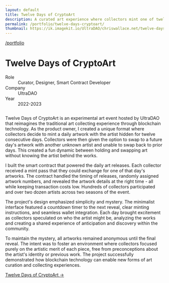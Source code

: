 ```yaml
---
layout: default
title: Twelve Days of CryptoArt
description: A curated art experience where collectors mint one of twelve mystery artworks daily, culminating in an artist reveal on UltraDAO.
permalink: /portfolio/twelve-days-cryptoart/
thumbnail: https://ik.imagekit.io/UltraDAO/chriswallace.net/twelve-days-thumbnail.png
---
```


<div class="portfolio-group-heading">
  <a class="back fade-in-element" href="/portfolio">/portfolio</a>
  <h1 class="fade-in-element mb-3">Twelve Days of CryptoArt</h1>
  <dl class="project-list fade-in-element">
    <div>
      <dt>Role</dt>
      <dd>Curator, Designer, Smart Contract Developer</dd>
    </div>
    <div>
      <dt>Company</dt>
      <dd>UltraDAO</dd>
    </div>
    <div>
      <dt>Year</dt>
      <dd>2022-2023</dd>
    </div>
  </dl>
</div>
  <div class="fade-in-element flex flex-col bg-[#CC9644] mb-1.5">
    <picture>
      <source media="(max-width: 480px)" 
              srcset="https://ik.imagekit.io/UltraDAO/chriswallace.net/twelve-days-thumbnail.png?tr=w-800,f-auto">
      <source media="(min-width: 481px)" 
              srcset="https://ik.imagekit.io/UltraDAO/chriswallace.net/twelve-days-banner.png?tr=w-800,f-auto 800w,
                      https://ik.imagekit.io/UltraDAO/chriswallace.net/twelve-days-banner.png?tr=w-1200,f-auto 1200w,
                      https://ik.imagekit.io/UltraDAO/chriswallace.net/twelve-days-banner.png?tr=w-1600,f-auto 1600w,
                      https://ik.imagekit.io/UltraDAO/chriswallace.net/twelve-days-banner.png?tr=w-2500,f-auto 2500w">
      <img src="https://ik.imagekit.io/UltraDAO/chriswallace.net/twelve-days-banner.png?tr=w-2500,f-auto"
          class="max-h-[500px] w-auto mx-auto" 
          alt="" 
          loading="lazy">
    </picture>
  </div>

  <div class="fade-in-element flex flex-col bg-[#CC9644] mb-1.5">
    <img src="https://ik.imagekit.io/UltraDAO/chriswallace.net/1-twelve-days.png?tr=w-2500,f-auto" srcset="https://ik.imagekit.io/UltraDAO/chriswallace.net/1-twelve-days.png?tr=w-400,f-auto 400w, https://ik.imagekit.io/UltraDAO/chriswallace.net/1-twelve-days.png?tr=w-800,f-auto 800w, https://ik.imagekit.io/UltraDAO/chriswallace.net/1-twelve-days.png?tr=w-1200,f-auto 1200w, https://ik.imagekit.io/UltraDAO/chriswallace.net/1-twelve-days.png?tr=w-1600,f-auto 1600w, https://ik.imagekit.io/UltraDAO/chriswallace.net/1-twelve-days.png?tr=w-2500,f-auto 2500w" sizes="100vw" class="w-full block max-w-[1400px] mx-auto" alt="" loading="lazy">
  </div>

  <div class="fade-in-element flex flex-col bg-[#CC9644] mb-1.5">
    <img src="https://ik.imagekit.io/UltraDAO/chriswallace.net/2-twelve-days.png?tr=w-2500,f-auto" srcset="https://ik.imagekit.io/UltraDAO/chriswallace.net/2-twelve-days.png?tr=w-400,f-auto 400w, https://ik.imagekit.io/UltraDAO/chriswallace.net/2-twelve-days.png?tr=w-800,f-auto 800w, https://ik.imagekit.io/UltraDAO/chriswallace.net/2-twelve-days.png?tr=w-1200,f-auto 1200w, https://ik.imagekit.io/UltraDAO/chriswallace.net/2-twelve-days.png?tr=w-1600,f-auto 1600w, https://ik.imagekit.io/UltraDAO/chriswallace.net/2-twelve-days.png?tr=w-2500,f-auto 2500w" sizes="100vw" class="w-full block max-w-[1400px] mx-auto" alt="" loading="lazy">
  </div>

  <div class="fade-in-element flex flex-col bg-[#CC9644] mb-1.5">
    <img src="https://ik.imagekit.io/UltraDAO/chriswallace.net/3-twelve-days.png?tr=w-2500,f-auto" srcset="https://ik.imagekit.io/UltraDAO/chriswallace.net/3-twelve-days.png?tr=w-400,f-auto 400w, https://ik.imagekit.io/UltraDAO/chriswallace.net/3-twelve-days.png?tr=w-800,f-auto 800w, https://ik.imagekit.io/UltraDAO/chriswallace.net/3-twelve-days.png?tr=w-1200,f-auto 1200w, https://ik.imagekit.io/UltraDAO/chriswallace.net/3-twelve-days.png?tr=w-1600,f-auto 1600w, https://ik.imagekit.io/UltraDAO/chriswallace.net/3-twelve-days.png?tr=w-2500,f-auto 2500w" sizes="100vw" class="w-full block max-w-[1400px] mx-auto" alt="" loading="lazy">
  </div>

  <div class="fade-in-element flex flex-col bg-[#CC9644] mb-1.5">
    <img src="https://ik.imagekit.io/UltraDAO/chriswallace.net/4-twelve-days.png?tr=w-2500,f-auto" srcset="https://ik.imagekit.io/UltraDAO/chriswallace.net/4-twelve-days.png?tr=w-400,f-auto 400w, https://ik.imagekit.io/UltraDAO/chriswallace.net/4-twelve-days.png?tr=w-800,f-auto 800w, https://ik.imagekit.io/UltraDAO/chriswallace.net/4-twelve-days.png?tr=w-1200,f-auto 1200w, https://ik.imagekit.io/UltraDAO/chriswallace.net/4-twelve-days.png?tr=w-1600,f-auto 1600w, https://ik.imagekit.io/UltraDAO/chriswallace.net/4-twelve-days.png?tr=w-2500,f-auto 2500w" sizes="100vw" class="w-full block max-w-[1400px] mx-auto" alt="" loading="lazy">
  </div>

  <div class="fade-in-element flex flex-col bg-[#CC9644] mb-12">
    <img src="https://ik.imagekit.io/UltraDAO/chriswallace.net/5-twelve-days.png?tr=w-2500,f-auto" srcset="https://ik.imagekit.io/UltraDAO/chriswallace.net/5-twelve-days.png?tr=w-400,f-auto 400w, https://ik.imagekit.io/UltraDAO/chriswallace.net/5-twelve-days.png?tr=w-800,f-auto 800w, https://ik.imagekit.io/UltraDAO/chriswallace.net/5-twelve-days.png?tr=w-1200,f-auto 1200w, https://ik.imagekit.io/UltraDAO/chriswallace.net/5-twelve-days.png?tr=w-1600,f-auto 1600w, https://ik.imagekit.io/UltraDAO/chriswallace.net/5-twelve-days.png?tr=w-2500,f-auto 2500w" sizes="100vw" class="w-full block max-w-[1400px] mx-auto" alt="" loading="lazy">
  </div>

<div class="content-container">
  <p class="fade-in-element">Twelve Days of CryptoArt is an experimental art event hosted by UltraDAO that reimagines the traditional art collecting experience through blockchain technology. As the product owner, I created a unique format where collectors decide to mint a daily artwork with the artist hidden for twelve consecutive days. Collectors were then given the option to swap to a future day's artwork with another unknown artist and unable to swap back to prior days. This created a fun dynamic between holding and swapping art without knowing the artist behind the works.</p>

  <p class="fade-in-element">I built the smart contract that powered the daily art releases. Each collector received a mint pass that they could exchange for one of that day's artworks. The contract handled the timing of releases, randomly assigned artwork numbers, and revealed the artwork details at the right time - all while keeping transaction costs low. Hundreds of collectors participated and over two dozen artists across two seasons of the event.</p>

  <p class="fade-in-element">The project's design emphasized simplicity and mystery. The minimalist interface featured a countdown timer to the next reveal, clear minting instructions, and seamless wallet integration. Each day brought excitement as collectors speculated on who the artist might be, analyzing the works and creating a shared experience of anticipation and discovery within the community.</p>

  <p class="fade-in-element">To maintain the mystery, all artworks remained anonymous until the final reveal. The intent was to foster an environment where collectors focused purely on the artistic merit of each piece, free from preconceptions about the artist's identity or previous work. The project successfully demonstrated how blockchain technology can enable new forms of art curation and collecting experiences.</p>

  <p class="fade-in-element">
    <a href="https://twelvedays.ultradao.org" target="_blank">Twelve Days of CryptoArt &rarr;</a>
  </p>
</div>
